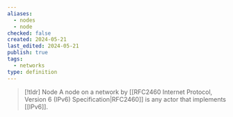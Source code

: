 ```yaml
---
aliases:
  - nodes
  - node
checked: false
created: 2024-05-21
last_edited: 2024-05-21
publish: true
tags:
  - networks
type: definition
---
```

>[!tldr] Node
> A node on a network by [[RFC2460 Internet Protocol, Version 6 (IPv6) Specification|RFC2460]] is any actor that implements [[IPv6]].

